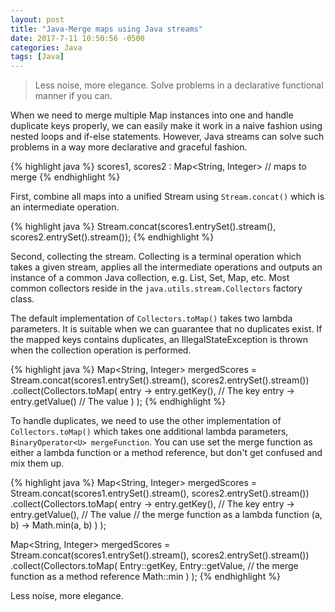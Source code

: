 ```yaml
---
layout: post
title: "Java-Merge maps using Java streams"
date: 2017-7-11 10:50:56 -0500
categories: Java
tags: [Java]
---
```

> Less noise, more elegance. Solve problems in a declarative functional manner if you can.
<!--summary break-->

When we need to merge multiple Map instances into one and handle duplicate keys properly, we can easily make it work in a naive fashion using nested loops and if-else statements. However, Java streams can solve such problems in a way more declarative and graceful fashion.

{% highlight java %}
scores1, scores2 : Map<String, Integer> // maps to merge
{% endhighlight %}

First, combine all maps into a unified Stream using `Stream.concat()` which is an intermediate operation.

{% highlight java %}
Stream.concat(scores1.entrySet().stream(), scores2.entrySet().stream());
{% endhighlight %}

Second, collecting the stream. Collecting is a terminal operation which takes a given stream, applies all the intermediate operations and outputs an instance of a common Java collection, e.g. List, Set, Map, etc. Most common collectors reside in the `java.utils.stream.Collectors` factory class.

The default implementation of `Collectors.toMap()` takes two lambda parameters. It is suitable when we can guarantee that no duplicates exist. If the mapped keys contains duplicates, an IllegalStateException is thrown when the collection operation is performed.

{% highlight java %}
Map<String, Integer> mergedScores = Stream.concat(scores1.entrySet().stream(), scores2.entrySet().stream())
                .collect(Collectors.toMap(
                        entry -> entry.getKey(), // The key
                        entry -> entry.getValue() // The value
                        )
                );
{% endhighlight %}

To handle duplicates, we need to use the other implementation of `Collectors.toMap()` which takes one additional lambda parameters, `BinaryOperator<U> mergeFunction`. You can use set the merge function as either a lambda function or a method reference, but don't get confused and mix them up.

{% highlight java %}
Map<String, Integer> mergedScores = Stream.concat(scores1.entrySet().stream(), scores2.entrySet().stream())
        .collect(Collectors.toMap(
                entry -> entry.getKey(), // The key
                entry -> entry.getValue(), // The value
                // the merge function as a lambda function
                (a, b) -> Math.min(a, b)
                )
        );

Map<String, Integer> mergedScores = Stream.concat(scores1.entrySet().stream(), scores2.entrySet().stream())
        .collect(Collectors.toMap(
                Entry::getKey,
                Entry::getValue,
                // the merge function as a method reference
                Math::min
                )
        );
{% endhighlight %}

Less noise, more elegance.
